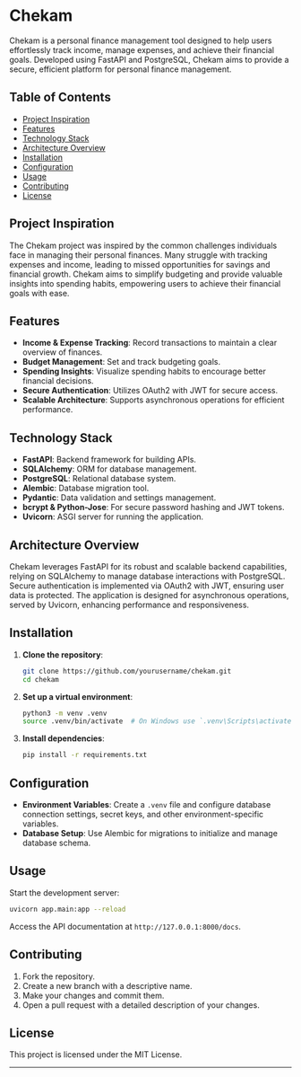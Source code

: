 # Chekam

Chekam is a personal finance management tool designed to help users effortlessly track income, manage expenses, and achieve their financial goals. Developed using FastAPI and PostgreSQL, Chekam aims to provide a secure, efficient platform for personal finance management.

## Table of Contents

- [Project Inspiration](#project-inspiration)
- [Features](#features)
- [Technology Stack](#technology-stack)
- [Architecture Overview](#architecture-overview)
- [Installation](#installation)
- [Configuration](#configuration)
- [Usage](#usage)
- [Contributing](#contributing)
- [License](#license)

## Project Inspiration

The Chekam project was inspired by the common challenges individuals face in managing their personal finances. Many struggle with tracking expenses and income, leading to missed opportunities for savings and financial growth. Chekam aims to simplify budgeting and provide valuable insights into spending habits, empowering users to achieve their financial goals with ease.

## Features

- **Income & Expense Tracking**: Record transactions to maintain a clear overview of finances.
- **Budget Management**: Set and track budgeting goals.
- **Spending Insights**: Visualize spending habits to encourage better financial decisions.
- **Secure Authentication**: Utilizes OAuth2 with JWT for secure access.
- **Scalable Architecture**: Supports asynchronous operations for efficient performance.

## Technology Stack

- **FastAPI**: Backend framework for building APIs.
- **SQLAlchemy**: ORM for database management.
- **PostgreSQL**: Relational database system.
- **Alembic**: Database migration tool.
- **Pydantic**: Data validation and settings management.
- **bcrypt & Python-Jose**: For secure password hashing and JWT tokens.
- **Uvicorn**: ASGI server for running the application.

## Architecture Overview

Chekam leverages FastAPI for its robust and scalable backend capabilities, relying on SQLAlchemy to manage database interactions with PostgreSQL. Secure authentication is implemented via OAuth2 with JWT, ensuring user data is protected. The application is designed for asynchronous operations, served by Uvicorn, enhancing performance and responsiveness.

## Installation

1. **Clone the repository**:
    ```bash
    git clone https://github.com/yourusername/chekam.git
    cd chekam
    ```

2. **Set up a virtual environment**:
    ```bash
    python3 -m venv .venv
    source .venv/bin/activate  # On Windows use `.venv\Scripts\activate`
    ```

3. **Install dependencies**:
    ```bash
    pip install -r requirements.txt
    ```

## Configuration

- **Environment Variables**: Create a `.venv` file and configure database connection settings, secret keys, and other environment-specific variables.
- **Database Setup**: Use Alembic for migrations to initialize and manage database schema.

## Usage

Start the development server:
```bash
uvicorn app.main:app --reload
```

Access the API documentation at `http://127.0.0.1:8000/docs`.

## Contributing

1. Fork the repository.
2. Create a new branch with a descriptive name.
3. Make your changes and commit them.
4. Open a pull request with a detailed description of your changes.

## License

This project is licensed under the MIT License.

---

